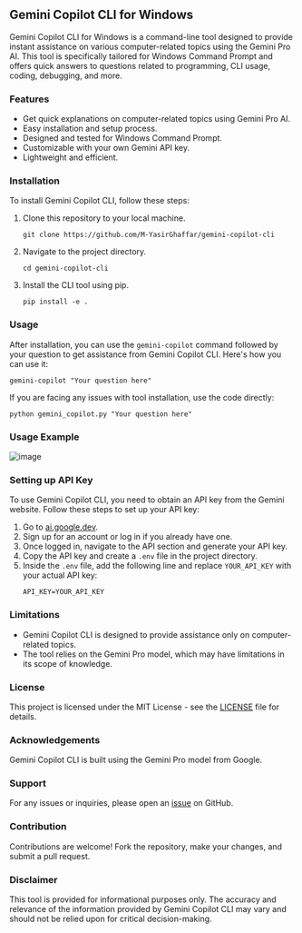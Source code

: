 ## Gemini Copilot CLI for Windows

Gemini Copilot CLI for Windows is a command-line tool designed to provide instant assistance on various computer-related topics using the Gemini Pro AI. This tool is specifically tailored for Windows Command Prompt and offers quick answers to questions related to programming, CLI usage, coding, debugging, and more.

### Features

- Get quick explanations on computer-related topics using Gemini Pro AI.
- Easy installation and setup process.
- Designed and tested for Windows Command Prompt.
- Customizable with your own Gemini API key.
- Lightweight and efficient.

### Installation

To install Gemini Copilot CLI, follow these steps:

1. Clone this repository to your local machine.
   ```
   git clone https://github.com/M-YasirGhaffar/gemini-copilot-cli
   ```

2. Navigate to the project directory.
   ```
   cd gemini-copilot-cli
   ```

3. Install the CLI tool using pip.
   ```
   pip install -e .
   ```

### Usage

After installation, you can use the `gemini-copilot` command followed by your question to get assistance from Gemini Copilot CLI. Here's how you can use it:

```
gemini-copilot "Your question here"
```

If you are facing any issues with tool installation, use the code directly:

```
python gemini_copilot.py "Your question here"
```

### Usage Example

![image](https://github.com/M-YasirGhaffar/gemini-copilot-cli/assets/122939183/df7d5299-01e6-47ae-b6fa-0b65e51b7dbd)

### Setting up API Key

To use Gemini Copilot CLI, you need to obtain an API key from the Gemini website. Follow these steps to set up your API key:

1. Go to [ai.google.dev](https://ai.google.dev/tutorials/python_quickstart).
2. Sign up for an account or log in if you already have one.
3. Once logged in, navigate to the API section and generate your API key.
4. Copy the API key and create a `.env` file in the project directory.
5. Inside the `.env` file, add the following line and replace `YOUR_API_KEY` with your actual API key:
   ```
   API_KEY=YOUR_API_KEY
   ```

### Limitations

- Gemini Copilot CLI is designed to provide assistance only on computer-related topics.
- The tool relies on the Gemini Pro model, which may have limitations in its scope of knowledge.

### License

This project is licensed under the MIT License - see the [LICENSE](LICENSE) file for details.

### Acknowledgements

Gemini Copilot CLI is built using the Gemini Pro model from Google.

### Support

For any issues or inquiries, please open an [issue](https://github.com/your_username/gemini-copilot-cli/issues) on GitHub.

### Contribution

Contributions are welcome! Fork the repository, make your changes, and submit a pull request.

### Disclaimer

This tool is provided for informational purposes only. The accuracy and relevance of the information provided by Gemini Copilot CLI may vary and should not be relied upon for critical decision-making.

